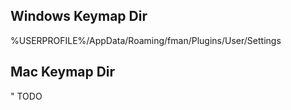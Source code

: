 ## Windows Keymap Dir
%USERPROFILE%/AppData/Roaming/fman/Plugins/User/Settings

## Mac Keymap Dir
" TODO
